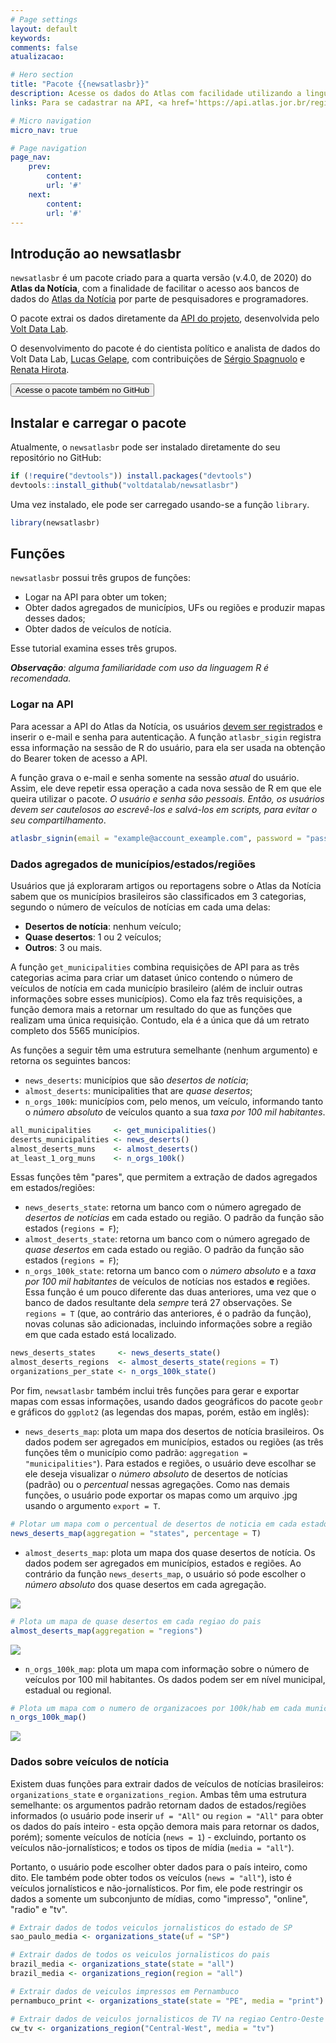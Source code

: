 ```yaml
---
# Page settings
layout: default
keywords:
comments: false
atualizacao:

# Hero section
title: "Pacote {{newsatlasbr}}"
description: Acesse os dados do Atlas com facilidade utilizando a linguagem de programação R
links: Para se cadastrar na API, <a href='https://api.atlas.jor.br/register' target='_blank'>clique aqui</a>. Acesse o GitHub do pacote R <a href='https://github.com/voltdatalab/newsatlasbr' target='_blank'>aqui</a>.

# Micro navigation
micro_nav: true

# Page navigation
page_nav:
    prev:
        content:
        url: '#'
    next:
        content:
        url: '#'
---
```


## Introdução ao newsatlasbr

`newsatlasbr` é um pacote criado para a quarta versão (v.4.0, de 2020) do **Atlas da Notícia**, com a finalidade de facilitar o acesso aos bancos de dados do [Atlas da Notícia](https://www.atlas.jor.br/) por parte de pesquisadores e programadores.

O pacote extrai os dados diretamente da [API do projeto](https://www.atlas.jor.br/plataforma/api/), desenvolvida pelo [Volt Data Lab](https://www.voltdata.info/).

O desenvolvimento do pacote é do cientista político e analista de dados do Volt Data Lab, [Lucas Gelape](https://twitter.com/lgelape), com contribuições de [Sérgio Spagnuolo](https://twitter.com/sergiospagnuolo) e [Renata Hirota](https://twitter.com/renata_mh).

<a href="https://github.com/voltdatalab/newsatlasbr" target="_blank"><button class="btn btn--dark btn--rounded btn--w-icon">Acesse o pacote também no GitHub</button></a>

## Instalar e carregar o pacote

Atualmente, o `newsatlasbr` pode ser instalado diretamente do seu repositório no GitHub:

```r
if (!require("devtools")) install.packages("devtools")
devtools::install_github("voltdatalab/newsatlasbr")
```

Uma vez instalado, ele pode ser carregado usando-se a função `library`.

```r
library(newsatlasbr)
```

## Funções

`newsatlasbr` possui três grupos de funções:

* Logar na API para obter um token;
* Obter dados agregados de municípios, UFs ou regiões e produzir mapas desses dados;
* Obter dados de veículos de notícia.

Esse tutorial examina esses três grupos.

_**Observação**: alguma familiaridade com uso da linguagem R é recomendada._

### Logar na API

Para acessar a API do Atlas da Notícia, os usuários [devem ser registrados](https://api.atlas.jor.br/login) e inserir o e-mail e senha para autenticação. A função `atlasbr_sigin` registra essa informação na sessão de R do usuário, para ela ser usada na obtenção do Bearer token de acesso a API.

A função grava o e-mail e senha somente na sessão *atual* do usuário. Assim, ele deve repetir essa operação a cada nova sessão de R em que ele queira utilizar o pacote. *O usuário e senha são pessoais. Então, os usuários devem ser cautelosos ao escrevê-los e salvá-los em scripts, para evitar o seu compartilhamento*.

```r
atlasbr_signin(email = "example@account_exeample.com", password = "pass")
```

### Dados agregados de municípios/estados/regiões

Usuários que já exploraram artigos ou reportagens sobre o Atlas da Notícia sabem que os municípios brasileiros são classificados em 3 categorias, segundo o número de veículos de notícias em cada uma delas:

* **Desertos de notícia**: nenhum veículo;
* **Quase desertos**: 1 ou 2 veículos;
* **Outros**: 3 ou mais.

A função `get_municipalities` combina requisições de API para as três categorias acima para criar um dataset único contendo o número de veículos de notícia em cada município brasileiro (além de incluir outras informações sobre esses municípios). Como ela faz três requisições, a função demora mais a retornar um resultado do que as funções que realizam uma única requisição. Contudo, ela é a única que dá um retrato completo dos 5565 municípios.

As funções a seguir têm uma estrutura semelhante (nenhum argumento) e retorna os seguintes bancos:

* `news_deserts`: municípios que são *desertos de notícia*;
* `almost_deserts`: municipalities that are *quase desertos*;
* `n_orgs_100k`: municípios com, pelo menos, um veículo, informando tanto o *número absoluto* de veículos quanto a sua *taxa por 100 mil habitantes*.

```r
all_municipalities     <- get_municipalities()
deserts_municipalities <- news_deserts()
almost_deserts_muns    <- almost_deserts()
at_least_1_org_muns    <- n_orgs_100k()
```

Essas funções têm "pares", que permitem a extração de dados agregados em estados/regiões:

* `news_deserts_state`: retorna um banco com o número agregado de *desertos de notícias* em cada estado ou região. O padrão da função são estados (`regions = F`);
* `almost_deserts_state`: retorna um banco com o número agregado de *quase desertos* em cada estado ou região. O padrão da função são estados (`regions = F`);
* `n_orgs_100k_state`: retorna um banco com o *número absoluto* e a *taxa por 100 mil habitantes* de veículos de notícias nos estados **e** regiões. Essa função é um pouco diferente das duas anteriores, uma vez que o banco de dados resultante dela *sempre* terá 27 observações. Se `regions = T` (que, ao contrário das anteriores, é o padrão da função), novas colunas são adicionadas, incluindo informações sobre a região em que cada estado está localizado.

```r
news_deserts_states     <- news_deserts_state()
almost_deserts_regions  <- almost_deserts_state(regions = T)
organizations_per_state <- n_orgs_100k_state()
```

Por fim, `newsatlasbr` também inclui três funções para gerar e exportar mapas com essas informações, usando dados geográficos do pacote `geobr` e gráficos do `ggplot2` (as legendas dos mapas, porém, estão em inglês):

* `news_deserts_map`: plota um mapa dos desertos de notícia brasileiros. Os dados podem ser agregados em municípios, estados ou regiões (as três funções têm o município como padrão: `aggregation = "municipalities"`). Para estados e regiões, o usuário deve escolhar se ele deseja visualizar o *número absoluto* de desertos de notícias (padrão) ou o *percentual* nessas agregações. Como nas demais funções, o usuário pode exportar os mapas como um arquivo .jpg usando o argumento `export = T`.

```r
# Plotar um mapa com o percentual de desertos de noticia em cada estado brasileiro
news_deserts_map(aggregation = "states", percentage = T)
```

* `almost_deserts_map`: plota um mapa dos quase desertos de notícia. Os dados podem ser agregados em municípios, estados e regiões. Ao contrário da função `news_deserts_map`, o usuário só pode escolher o *número absoluto* dos quase desertos em cada agregação.

![](https://raw.githubusercontent.com/voltdatalab/newsatlasbr/master/images/states_deserts_percentage.jpg)

```r
# Plota um mapa de quase desertos em cada regiao do pais
almost_deserts_map(aggregation = "regions")
```

![](https://raw.githubusercontent.com/voltdatalab/newsatlasbr/master/images/region_almost_deserts.jpg)

* `n_orgs_100k_map`:  plota um mapa com informação sobre o número de veículos por 100 mil habitantes. Os dados podem ser em nível municipal, estadual ou regional.

```r
# Plota um mapa com o numero de organizacoes por 100k/hab em cada municipio
n_orgs_100k_map()
```

![](https://raw.githubusercontent.com/voltdatalab/newsatlasbr/master/images/cities_100k_map.jpg)

### Dados sobre veículos de notícia

Existem duas funções para extrair dados de veículos de notícias brasileiros: `organizations_state` e `organizations_region`. Ambas têm uma estrutura semelhante: os argumentos padrão retornam dados de estados/regiões informados (o usuário pode inserir `uf = "All"` ou `region = "All"` para obter os dados do país inteiro - esta opção demora mais para retornar os dados, porém); somente veículos de notícia (`news = 1`) - excluindo, portanto os veículos não-jornalísticos; e todos os tipos de mídia (`media = "all"`).

Portanto, o usuário pode escolher obter dados para o país inteiro, como dito. Ele também pode obter todos os veículos (`news = "all"`), isto é veículos jornalísticos e não-jornalísticos. Por fim, ele pode restringir os dados a somente um subconjunto de mídias, como "impresso", "online", "radio" e "tv".

```r
# Extrair dados de todos veiculos jornalisticos do estado de SP
sao_paulo_media <- organizations_state(uf = "SP")

# Extrair dados de todos os veiculos jornalisticos do pais
brazil_media <- organizations_state(state = "all")
brazil_media <- organizations_region(region = "all")

# Extrair dados de veiculos impressos em Pernambuco
pernambuco_print <- organizations_state(state = "PE", media = "print")

# Extrair dados de veiculos jornalisticos de TV na regiao Centro-Oeste
cw_tv <- organizations_region("Central-West", media = "tv")
```
